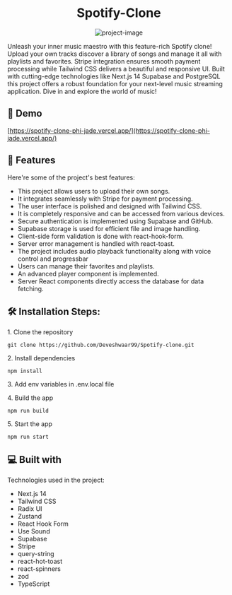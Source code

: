<h1 align="center" id="title">Spotify-Clone</h1>

<p align="center"><img src="https://socialify.git.ci/Deveshwaar99/Spotify-clone/image?language=1&amp;owner=1&amp;name=1&amp;stargazers=1&amp;theme=Light" alt="project-image"></p>

<p id="description">Unleash your inner music maestro with this feature-rich Spotify clone! Upload your own tracks discover a library of songs and manage it all with playlists and favorites. Stripe integration ensures smooth payment processing while Tailwind CSS delivers a beautiful and responsive UI. Built with cutting-edge technologies like Next.js 14 Supabase and PostgreSQL this project offers a robust foundation for your next-level music streaming application. Dive in and explore the world of music!</p>

<h2>🚀 Demo</h2>

[https://spotify-clone-phi-jade.vercel.app/](https://spotify-clone-phi-jade.vercel.app/)

  
  
<h2>🧐 Features</h2>

Here're some of the project's best features:

*   This project allows users to upload their own songs.
*   It integrates seamlessly with Stripe for payment processing.
*   The user interface is polished and designed with Tailwind CSS.
*   It is completely responsive and can be accessed from various devices.
*   Secure authentication is implemented using Supabase and GitHub.
*   Supabase storage is used for efficient file and image handling.
*   Client-side form validation is done with react-hook-form.
*   Server error management is handled with react-toast.
*   The project includes audio playback functionality along with voice control and progressbar
*   Users can manage their favorites and playlists.
*   An advanced player component is implemented.
*   Server React components directly access the database for data fetching.

<h2>🛠️ Installation Steps:</h2>

<p>1. Clone the repository</p>

```
git clone https://github.com/Deveshwaar99/Spotify-clone.git
```

<p>2. Install dependencies</p>

```
npm install
```

<p>3. Add env variables in .env.local file</p>

<p>4. Build the app</p>

```
npm run build
```

<p>5. Start the app</p>

```
npm run start
```

  
  
<h2>💻 Built with</h2>

Technologies used in the project:

*   Next.js 14
*   Tailwind CSS
*   Radix UI
*   Zustand
*   React Hook Form
*   Use Sound
*   Supabase
*   Stripe
*   query-string
*   react-hot-toast
*   react-spinners
*   zod
*   TypeScript
